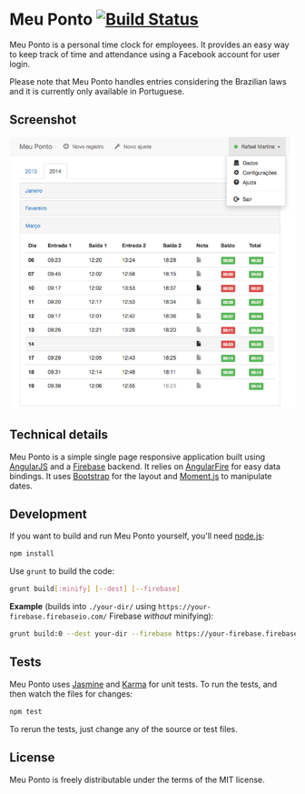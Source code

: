 Meu Ponto [![Build Status](https://travis-ci.org/rafaelwmartins/meu-ponto.svg?branch=master)](https://travis-ci.org/rafaelwmartins/meu-ponto)
=========
Meu Ponto is a personal time clock for employees. It provides an easy way to keep track of time and attendance using a Facebook account for user login.

Please note that Meu Ponto handles entries considering the Brazilian laws and it is currently only available in Portuguese.

Screenshot
----------
![ScreenShot](screenshots/main.png)

Technical details
-----------------
Meu Ponto is a simple single page responsive application built using [AngularJS] and a [Firebase] backend. It relies on [AngularFire] for easy data bindings. It uses [Bootstrap] for the layout and [Moment.js] to manipulate dates.

Development
-----------
If you want to build and run Meu Ponto yourself, you'll need [node.js]:

```bash
npm install
```

Use `grunt` to build the code:

```bash
grunt build[:minify] [--dest] [--firebase]
```

**Example** (builds into `./your-dir/` using `https://your-firebase.firebaseio.com/` Firebase *without* minifying):

```bash
grunt build:0 --dest your-dir --firebase https://your-firebase.firebaseio.com/
```

Tests
-----
Meu Ponto uses [Jasmine] and [Karma] for unit tests. To run the tests, and then watch the files for changes:

```bash
npm test
```

To rerun the tests, just change any of the source or test files.

License
-------
Meu Ponto is freely distributable under the terms of the MIT license.

[AngularJS]: http://angularjs.org
[Firebase]: http://www.firebase.com
[AngularFire]: http://angularfire.com
[Bootstrap]: http://getbootstrap.com
[Moment.js]: http://momentjs.com
[node.js]: http://nodejs.org
[Jasmine]: http://jasmine.github.io
[Karma]: http://karma-runner.github.io

